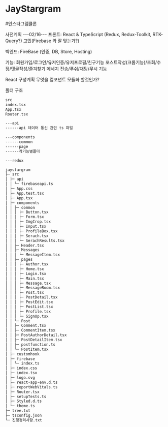 # JayStargram

#인스타그램클론

사전계획 ---02/16---
프론트:
React & TypeScript
(Redux, Redux-Toolkit, RTK-Query?)
고민(Firebase 와 잘 맞는가?)

벡엔드:
FireBase
(인증, DB, Store, Hosting)

기능:
회원가입/로그인/유저인증/유저프로필/친구기능
포스트작성(크롭기능)/조회/수정/댓글작성/즐겨찾기
메세지 전송/푸쉬/채팅/무시 기능

React 구성계획
무엇을 컴포넌트 모듈화 할것인가?

폴더 구조

```bash
src
index.tsx
App.tsx
Router.tsx

---api
------api 데이터 통신 관련 ts 파일

---components
------common
------page
------각기능별폴더

---redux

```

```bash
jaystargram
├─ src
│ ├─ api
│ │ └─ firebaseapi.ts
│ ├─ App.css
│ ├─ App.test.tsx
│ ├─ App.tsx
│ ├─ components
│ │ ├─ common
│ │ │ ├─ Button.tsx
│ │ │ ├─ Form.tsx
│ │ │ ├─ ImgCrop.tsx
│ │ │ ├─ Input.tsx
│ │ │ ├─ ProfileBox.tsx
│ │ │ ├─ Serach.tsx
│ │ │ └─ SerachResults.tsx
│ │ ├─ Header.tsx
│ │ ├─ Messages
│ │ │ └─ MessageItem.tsx
│ │ ├─ pages
│ │ │ ├─ Author.tsx
│ │ │ ├─ Home.tsx
│ │ │ ├─ Login.tsx
│ │ │ ├─ Main.tsx
│ │ │ ├─ Message.tsx
│ │ │ ├─ MessageRoom.tsx
│ │ │ ├─ Post.tsx
│ │ │ ├─ PostDetail.tsx
│ │ │ ├─ PostEdit.tsx
│ │ │ ├─ PostList.tsx
│ │ │ ├─ Profile.tsx
│ │ │ └─ SignUp.tsx
│ │ └─ Post
│ │ ├─ Comment.tsx
│ │ ├─ CommentItem.tsx
│ │ ├─ PostAuthorDetail.tsx
│ │ ├─ PostDetailItem.tsx
│ │ ├─ postfunction.ts
│ │ └─ PostItem.tsx
│ ├─ customhook
│ ├─ firebase
│ │ └─ index.ts
│ ├─ index.css
│ ├─ index.tsx
│ ├─ logo.svg
│ ├─ react-app-env.d.ts
│ ├─ reportWebVitals.ts
│ ├─ Router.tsx
│ ├─ setupTests.ts
│ ├─ Styled.d.ts
│ └─ theme.ts
├─ tree.txt
├─ tsconfig.json
└─ 진행정리사항.txt
```
